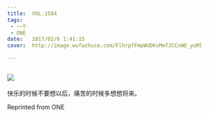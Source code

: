 ```yaml
---
title:	VOL.1584
tags:
 - 一个
 - ONE
date:	2017/02/6 1:41:15
cover:	http://image.wufazhuce.com/FlhrpfFmpWUDKvMmTJCCnWD_yoMl

---
```

![](http://image.wufazhuce.com/FlhrpfFmpWUDKvMmTJCCnWD_yoMl)
---

快乐的时候不要想以后，痛苦的时候多想想将来。
 
Reprinted from ONE

